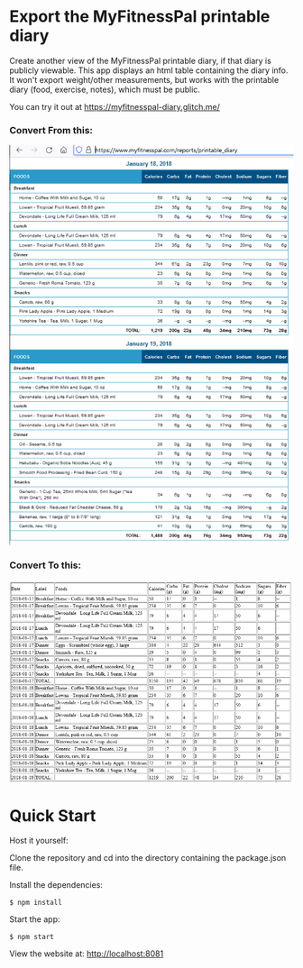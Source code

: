 Export the MyFitnessPal printable diary
=======================================

Create another view of the MyFitnessPal printable diary, if that diary is publicly viewable. This app displays an html table containing the diary info. It won't export weight/other measurements, but works with the printable diary (food, exercise, notes), which must be public. 

You can try it out at https://myfitnesspal-diary.glitch.me/

### Convert From this:
![original mfp diary](mfp_printable_diary.png)

### Convert To this:
![ouptut html table](mfp_html_table.png)

Quick Start
===========
Host it yourself:

Clone the repository and cd into the directory containing the package.json file.

Install the dependencies:

```
$ npm install
```

Start the app:

```
$ npm start
```

View the website at: [http://localhost:8081](http://localhost:8081)